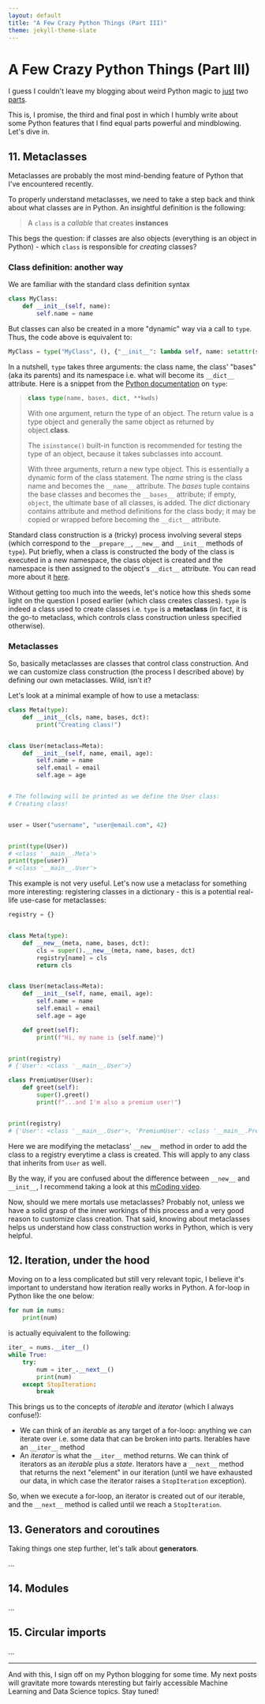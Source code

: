 ```yaml
---
layout: default
title: "A Few Crazy Python Things (Part III)"
theme: jekyll-theme-slate
---
```


# A Few Crazy Python Things (Part III)

I guess I couldn't leave my blogging about weird Python magic to [just](https://miguelfmc.github.io/2023/09/09/crazy-python-things.html) two [parts](https://miguelfmc.github.io/2023/09/26/crazy-python-things-part-2.html).

This is, I promise, the third and final post in which I humbly write about some Python features that I find equal parts powerful and mindblowing.
Let's dive in.

## 11. Metaclasses

Metaclasses are probably the most mind-bending feature of Python that I've encountered recently.

To properly understand metaclasses, we need to take a step back and think about what classes are in Python.
An insightful definition is the following:

> A `class` is a *callable* that creates **instances**

This begs the question: if classes are also objects (everything is an object in Python) - which `class` is responsible for *creating* classes?

### Class definition: another way

We are familiar with the standard class definition syntax

```python
class MyClass:
    def __init__(self, name):
        self.name = name
```

But classes can also be created in a more "dynamic" way via a call to `type`.
Thus, the code above is equivalent to:

```python
MyClass = type("MyClass", (), {"__init__": lambda self, name: setattr(self, "name", name)})
```

In a nutshell, `type` takes three arguments: the class name, the class' "bases" (aka its parents) and its namespace i.e. what will become its `__dict__` attribute.
Here is a snippet from the [Python documentation](https://docs.python.org/3/library/functions.html#type) on `type`:

> ```python
> class type(name, bases, dict, **kwds)
> ```
>
>With one argument, return the type of an object. The return value is a type object and generally the same object as returned by object.__class__.
>
>The `isinstance()` built-in function is recommended for testing the type of an object, because it takes subclasses into account.
>
>With three arguments, return a new type object. This is essentially a dynamic form of the class statement. The *name* string is the class name and becomes the `__name__` attribute. The *bases* tuple contains the base classes and becomes the `__bases__` attribute; if empty, `object`, the ultimate base of all classes, is added. The *dict* dictionary contains attribute and method definitions for the class body; it may be copied or wrapped before becoming the `__dict__` attribute.

Standard class construction is a (tricky) process involving several steps (which correspond to the `__prepare__`, `__new__` and `__init__` methods of `type`).
Put briefly, when a class is constructed the body of the class is executed in a new namespace, the class object is created and the namespace is then assigned to the object's `__dict__` attribute.
You can read more about it [here](https://docs.python.org/3/reference/datamodel.html#customizing-class-creation).

Without getting too much into the weeds, let's notice how this sheds some light on the question I posed earlier (which class creates classes).
`type` is indeed a class used to create classes i.e. `type` is a **metaclass** (in fact, it is the go-to metaclass, which controls class construction unless specified otherwise).

### Metaclasses

So, basically metaclasses are classes that control class construction.
And we can customize class construction (the process I described above) by defining our own metaclasses.
Wild, isn't it?

Let's look at a minimal example of how to use a metaclass:

```python
class Meta(type):
    def __init__(cls, name, bases, dct):
        print("Creating class!")


class User(metaclass=Meta):
    def __init__(self, name, email, age):
        self.name = name
        self.email = email
        self.age = age


# The following will be printed as we define the User class:
# Creating class!


user = User("username", "user@email.com", 42)


print(type(User))
# <class '__main__.Meta'>
print(type(user))
# <class '__main__.User'>
```

This example is not very useful. 
Let's now use a metaclass for something more interesting: registering classes in a dictionary - this is a potential real-life use-case for metaclasses:

```python
registry = {}


class Meta(type):
    def __new__(meta, name, bases, dct):
        cls = super().__new__(meta, name, bases, dct)
        registry[name] = cls
        return cls


class User(metaclass=Meta):
    def __init__(self, name, email, age):
        self.name = name
        self.email = email
        self.age = age

    def greet(self):
        print(f"Hi, my name is {self.name}")


print(registry)
# {'User': <class '__main__.User'>}

class PremiumUser(User):
    def greet(self):
        super().greet()
        print(f"...and I'm also a premium user!")


print(registry)
# {'User': <class '__main__.User'>, 'PremiumUser': <class '__main__.PremiumUser'>}
```

Here we are modifying the metaclass' `__new__` method in order to add the class to a registry everytime a class is created.
This will apply to any class that inherits from `User` as well.

By the way, if you are confused about the difference between `__new__` and `__init__`, I recommend taking a look at this [mCoding video](https://www.youtube.com/watch?v=-zsV0_QrfTw).

Now, should we mere mortals use metaclasses?
Probably not, unless we have a solid grasp of the inner workings of this process and a very good reason to customize class creation.
That said, knowing about metaclasses helps us understand how class construction works in Python, which is very helpful.

## 12. Iteration, under the hood

Moving on to a less complicated but still very relevant topic, I believe it's important to understand how iteration really works in Python.
A for-loop in Python like the one below:

```python
for num in nums:
    print(num)
```

is actually equivalent to the following:

```python
iter_ = nums.__iter__()
while True:
    try:
        num = iter_.__next__()
        print(num)
    except StopIteration:
        break
```

This brings us to the concepts of *iterable* and *iterator* (which I always confuse!):

* We can think of an *iterable* as any target of a for-loop: anything we can iterate over i.e. some data that can be broken into parts. Iterables have an `__iter__` method
* An *iterator* is what the `__iter__` method returns. We can think of iterators as an *iterable* plus a *state*. Iterators have a `__next__` method that returns the next "element" in our iteration (until we have exhausted our data, in which case the iterator raises a `StopIteration` exception).

So, when we execute a for-loop, an iterator is created out of our iterable, and the `__next__` method is called until we reach a `StopIteration`.

## 13. Generators and coroutines

Taking things one step further, let's talk about **generators**.

...

## 14. Modules

...

## 15. Circular imports

...

***

And with this, I sign off on my Python blogging for some time.
My next posts will gravitate more towards nteresting but fairly accessible Machine Learning and Data Science topics.
Stay tuned!



